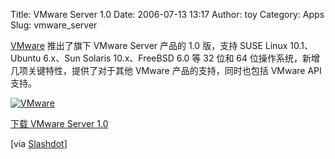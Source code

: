Title: VMware Server 1.0
Date: 2006-07-13 13:17
Author: toy
Category: Apps
Slug: vmware_server

[VMware](http://www.vmware.com) 推出了旗下 VMware Server 产品的 1.0
版，支持 SUSE Linux 10.1、Ubuntu 6.x、Sun Solaris 10.x、FreeBSD 6.0 等
32 位和 64 位操作系统，新增几项关键特性，提供了对于其他 VMware
产品的支持，同时也包括 VMware API 支持。

[![VMware](http://i.linuxtoy.org/i/vmware.gif)](http://www.vmware.com)

[下载 VMware Server 1.0](http://www.vmware.com/download/server/)

[via [Slashdot](http://it.slashdot.org/article.pl?sid=06/07/12/1942228)]

